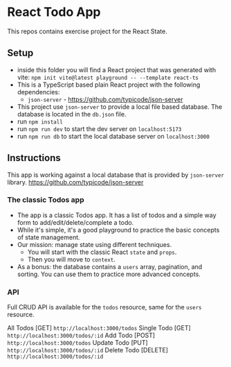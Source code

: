 # React Todo App

This repos contains exercise project for the React State.

## Setup
- inside this folder you will find a React project that was generated with vite: `npm init vite@latest playground -- --template react-ts`
- This is a TypeScript based plain React project with the following dependencies:
  - `json-server` - https://github.com/typicode/json-server
- This project use `json-server` to provide a local file based database. The database is located in the `db.json` file.
- run `npm install`
- run `npm run dev` to start the dev server on `localhost:5173`
- run `npm run db` to start the local database server on `localhost:3000`

## Instructions
This app is working against a local database that is provided by `json-server` library. https://github.com/typicode/json-server

### The classic Todos app
- The app is a classic Todos app. It has a list of todos and a simple way form to add/edit/delete/complete a todo.
- While it's simple, it's a good playground to practice the basic concepts of state management.
- Our mission: manage state using different techniques.
  - You will start with the classic React `state` and `props`.
  - Then you will move to `context`.
- As a bonus: the database contains a `users` array, pagination, and sorting. You can use them to practice more advanced concepts.

### API
Full CRUD API is available for the `todos` resource, same for the `users` resource.

All Todos  [GET] `http://localhost:3000/todos`
Single Todo [GET] `http://localhost:3000/todos/:id`
Add Todo [POST] `http://localhost:3000/todos`
Update Todo [PUT] `http://localhost:3000/todos/:id`
Delete Todo [DELETE] `http://localhost:3000/todos/:id`
